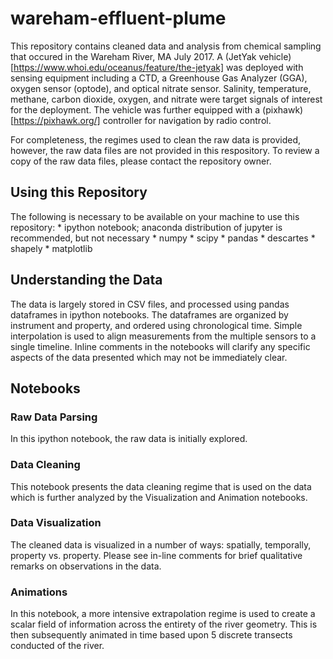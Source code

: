 # wareham-effluent-plume

This repository contains cleaned data and analysis from chemical sampling that occured in the Wareham River, MA July 2017. A (JetYak vehicle)[https://www.whoi.edu/oceanus/feature/the-jetyak] was deployed with sensing equipment including a CTD, a Greenhouse Gas Analyzer (GGA), oxygen sensor (optode), and optical nitrate sensor. Salinity, temperature, methane, carbon dioxide, oxygen, and nitrate were target signals of interest for the deployment. The vehicle was further equipped with a (pixhawk)[https://pixhawk.org/] controller for navigation by radio control.

For completeness, the regimes used to clean the raw data is provided, however, the raw data files are not provided in this respository. To review a copy of the raw data files, please contact the repository owner.

## Using this Repository
The following is necessary to be available on your machine to use this repository:
	* ipython notebook; anaconda distribution of jupyter is recommended, but not necessary
	* numpy
	* scipy
	* pandas
	* descartes
	* shapely
	* matplotlib

## Understanding the Data
The data is largely stored in CSV files, and processed using pandas dataframes in ipython notebooks. The dataframes are organized by instrument and property, and ordered using chronological time. Simple interpolation is used to align measurements from the multiple sensors to a single timeline. Inline comments in the notebooks will clarify any specific aspects of the data presented which may not be immediately clear.

## Notebooks
### Raw Data Parsing
In this ipython notebook, the raw data is initially explored. 

### Data Cleaning
This notebook presents the data cleaning regime that is used on the data which is further analyzed by the Visualization and Animation notebooks. 

### Data Visualization
The cleaned data is visualized in a number of ways: spatially, temporally, property vs. property. Please see in-line comments for brief qualitative remarks on observations in the data. 

### Animations
In this notebook, a more intensive extrapolation regime is used to create a scalar field of information across the entirety of the river geometry. This is then subsequently animated in time based upon 5 discrete transects conducted of the river.